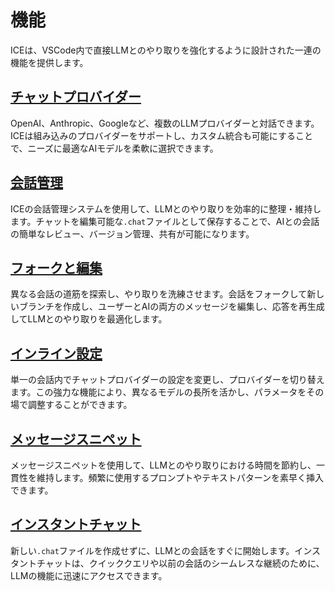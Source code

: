 # 機能

ICEは、VSCode内で直接LLMとのやり取りを強化するように設計された一連の機能を提供します。

## [チャットプロバイダー](ja/chat-providers.md)
OpenAI、Anthropic、Googleなど、複数のLLMプロバイダーと対話できます。ICEは組み込みのプロバイダーをサポートし、カスタム統合も可能にすることで、ニーズに最適なAIモデルを柔軟に選択できます。

## [会話管理](ja/conversation-management.md)
ICEの会話管理システムを使用して、LLMとのやり取りを効率的に整理・維持します。チャットを編集可能な`.chat`ファイルとして保存することで、AIとの会話の簡単なレビュー、バージョン管理、共有が可能になります。

## [フォークと編集](ja/forking-and-editing.md)
異なる会話の道筋を探索し、やり取りを洗練させます。会話をフォークして新しいブランチを作成し、ユーザーとAIの両方のメッセージを編集し、応答を再生成してLLMとのやり取りを最適化します。

## [インライン設定](ja/inline-configuration.md)
単一の会話内でチャットプロバイダーの設定を変更し、プロバイダーを切り替えます。この強力な機能により、異なるモデルの長所を活かし、パラメータをその場で調整することができます。

## [メッセージスニペット](ja/message-snippets.md)
メッセージスニペットを使用して、LLMとのやり取りにおける時間を節約し、一貫性を維持します。頻繁に使用するプロンプトやテキストパターンを素早く挿入できます。

## [インスタントチャット](ja/instant-chat.md)
新しい`.chat`ファイルを作成せずに、LLMとの会話をすぐに開始します。インスタントチャットは、クイッククエリや以前の会話のシームレスな継続のために、LLMの機能に迅速にアクセスできます。
